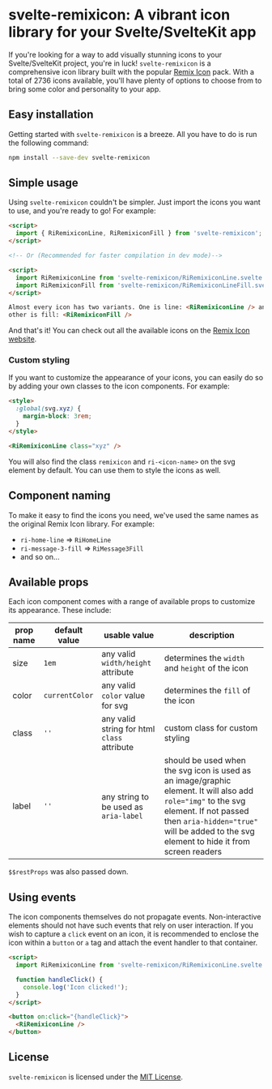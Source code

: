 # svelte-remixicon: A vibrant icon library for your Svelte/SvelteKit app

If you're looking for a way to add visually stunning icons to your Svelte/SvelteKit project, you're in luck! `svelte-remixicon` is a comprehensive icon library built with the popular [Remix Icon](https://github.com/Remix-Design/remixicon) pack. With a total of 2736 icons available, you'll have plenty of options to choose from to bring some color and personality to your app.

## Easy installation

Getting started with `svelte-remixicon` is a breeze. All you have to do is run the following command:

```bash
npm install --save-dev svelte-remixicon
```

## Simple usage

Using `svelte-remixicon` couldn't be simpler. Just import the icons you want to use, and you're ready to go! For example:

```html
<script>
  import { RiRemixiconLine, RiRemixiconFill } from 'svelte-remixicon';
</script>

<!-- Or (Recommended for faster compilation in dev mode)-->

<script>
  import RiRemixiconLine from 'svelte-remixicon/RiRemixiconLine.svelte';
  import RiRemixiconFill from 'svelte-remixicon/RiRemixiconLineFill.svelte';
</script>

Almost every icon has two variants. One is line: <RiRemixiconLine /> and the
other is fill: <RiRemixiconFill />
```

And that's it! You can check out all the available icons on the [Remix Icon website](https://remixicon.com/).

### Custom styling

If you want to customize the appearance of your icons, you can easily do so by adding your own classes to the icon components. For example:

```html
<style>
  :global(svg.xyz) {
    margin-block: 3rem;
  }
</style>

<RiRemixiconLine class="xyz" />
```

You will also find the class `remixicon` and `ri-<icon-name>` on the svg element by default. You can use them to style the icons as well.

## Component naming

To make it easy to find the icons you need, we've used the same names as the original Remix Icon library. For example:

- `ri-home-line` ⇒ `RiHomeLine`
- `ri-message-3-fill` ⇒ `RiMessage3Fill`
- and so on...

## Available props

Each icon component comes with a range of available props to customize its appearance. These include:

| prop name | default value  | usable value                                | description                                                                                                                                                                                                                     |
| --------- | -------------- | ------------------------------------------- | ------------------------------------------------------------------------------------------------------------------------------------------------------------------------------------------------------------------------------- |
| size      | `1em`          | any valid `width/height` attribute          | determines the `width` and `height` of the icon                                                                                                                                                                                 |
| color     | `currentColor` | any valid `color` value for svg             | determines the `fill` of the icon                                                                                                                                                                                               |
| class     | `''`           | any valid string for html `class` attribute | custom class for custom styling                                                                                                                                                                                                 |
| label     | `''`           | any string to be used as `aria-label`       | should be used when the svg icon is used as an image/graphic element. It will also add `role="img"` to the svg element. If not passed then `aria-hidden="true"` will be added to the svg element to hide it from screen readers |

`$$restProps` was also passed down.

## Using events

The icon components themselves do not propagate events. Non-interactive elements should not have such events that rely on user interaction. If you wish to capture a `click` event on an icon, it is recommended to enclose the icon within a `button` or `a` tag and attach the event handler to that container.

```html
<script>
  import RiRemixiconLine from 'svelte-remixicon/RiRemixiconLine.svelte';

  function handleClick() {
    console.log('Icon clicked!');
  }
</script>

<button on:click="{handleClick}">
  <RiRemixiconLine />
</button>
```

## License

`svelte-remixicon` is licensed under the [MIT License](https://github.com/aantusahaa/svelte-remixicon/blob/main/LICENSE).
